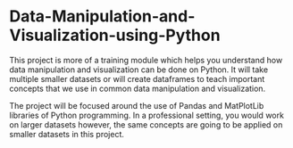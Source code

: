 # Data-Manipulation-and-Visualization-using-Python
 This project is more of a training module which helps you understand how data manipulation and visualization can be done on Python. It will take multiple smaller datasets or will create dataframes to teach important concepts that we use in common data manipulation and visualization.
 
 The project will be focused around the use of Pandas and MatPlotLib libraries of Python programming. In a professional setting, you would work on larger datasets however, the same concepts are going to be applied on smaller datasets in this project.
